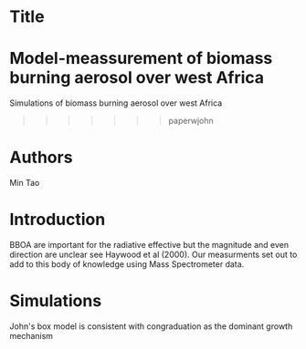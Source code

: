# Title 
Model-meassurement of biomass burning aerosol 
over west Africa
=======
Simulations of biomass burning aerosol over west Africa
>>>>>>> paperwjohn

# Authors

Min Tao

# Introduction
BBOA are important for the radiative effective 
but the magnitude and even direction are unclear
see Haywood et al (2000).
Our measurments set out to add to this body of knowledge using 
Mass Spectrometer data.

# Simulations
John's box model is consistent with congraduation as the dominant growth
mechanism
